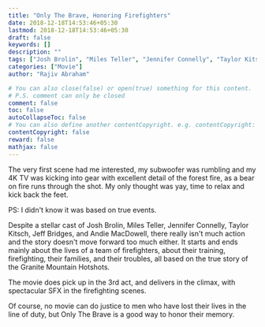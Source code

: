 ```yaml
---
title: "Only The Brave, Honoring Firefighters"
date: 2018-12-18T14:53:46+05:30
lastmod: 2018-12-18T14:53:46+05:30
draft: false
keywords: []
description: ""
tags: ["Josh Brolin", "Miles Teller", "Jennifer Connelly", "Taylor Kitsch", "Jeff Bridges", "Andie MacDowell"]
categories: ["Movie"]
author: "Rajiv Abraham"

# You can also close(false) or open(true) something for this content.
# P.S. comment can only be closed
comment: false
toc: false
autoCollapseToc: false
# You can also define another contentCopyright. e.g. contentCopyright: "This is another copyright."
contentCopyright: false
reward: false
mathjax: false
---
```


The very first scene had me interested, my subwoofer was rumbling and my 4K TV was kicking into gear with excellent detail of the forest fire, as a bear on fire runs through the shot. My only thought was yay, time to relax and kick back the feet.

PS: I didn't know it was based on true events.

Despite a stellar cast of Josh Brolin, Miles Teller, Jennifer Connelly, Taylor Kitsch, Jeff Bridges, and Andie MacDowell, there really isn't much action and the story doesn't move forward too much either. It starts and ends mainly about the lives of a team of firefighters, about their training, firefighting, their families, and their troubles, all based on the true story of the Granite Mountain Hotshots.

The movie does pick up in the 3rd act, and delivers in the climax, with spectacular SFX in the firefighting scenes.

Of course, no movie can do justice to men who have lost their lives in the line of duty, but Only The Brave is a good way to honor their memory.